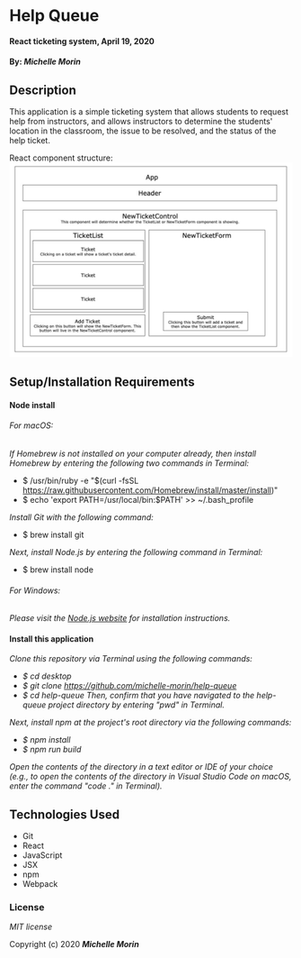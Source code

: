 # Help Queue

#### React ticketing system, April 19, 2020
#### By: _**Michelle Morin**_

## Description

This application is a simple ticketing system that allows students to request help from instructors, and allows instructors to determine the students' location in the classroom, the issue to be resolved, and the status of the help ticket. 

React component structure:
![component structure](/component-structure.png)

## Setup/Installation Requirements

#### Node install

###### For macOS:
_If Homebrew is not installed on your computer already, then install Homebrew by entering the following two commands in Terminal:_
* $ /usr/bin/ruby -e "$(curl -fsSL https://raw.githubusercontent.com/Homebrew/install/master/install)"
* $ echo 'export PATH=/usr/local/bin:$PATH' >> ~/.bash_profile

_Install Git with the following command:_
* $ brew install git

_Next, install Node.js by entering the following command in Terminal:_
* $ brew install node

###### For Windows:
_Please visit the [Node.js website](https://nodejs.org/en/download/) for installation instructions._

#### Install this application

_Clone this repository via Terminal using the following commands:_
* _$ cd desktop_
* _$ git clone https://github.com/michelle-morin/help-queue_
* _$ cd help-queue_
_Then, confirm that you have navigated to the help-queue project directory by entering "pwd" in Terminal._

_Next, install npm at the project's root directory via the following commands:_
* _$ npm install_
* _$ npm run build_

_Open the contents of the directory in a text editor or IDE of your choice (e.g., to open the contents of the directory in Visual Studio Code on macOS, enter the command "code ." in Terminal)._

## Technologies Used

* Git
* React
* JavaScript
* JSX
* npm
* Webpack

### License

*MIT license*

Copyright (c) 2020 **_Michelle Morin_**